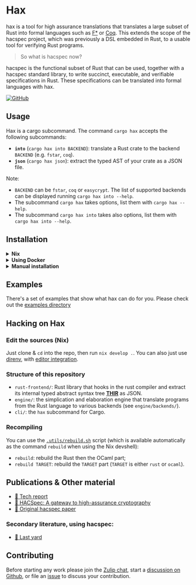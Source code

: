 # Hax 

hax is a tool for high assurance translations that translates a large subset of
Rust into formal languages such as [F\*](https://www.fstar-lang.org/) or [Coq](https://coq.inria.fr/).
This extends the scope of the hacspec project, which was previously a DSL embedded in Rust,
to a usable tool for verifying Rust programs.

> So what is hacspec now?

hacspec is the functional subset of Rust that can be used, together with a hacspec
standard library, to write succinct, executable, and verifiable specifications in
Rust.
These specifications can be translated into formal languages with hax.

[![GitHub](https://img.shields.io/badge/Github-Repository-blue.svg?style=for-the-badge&logo=github)](https://github.com/hacspec/hax)

## Usage
Hax is a cargo subcommand. 
The command `cargo hax` accepts the following subcommands:
 * **`into`** (`cargo hax into BACKEND`): translate a Rust crate to the backend `BACKEND` (e.g. `fstar`, `coq`).
 * **`json`** (`cargo hax json`): extract the typed AST of your crate as a JSON file.
 
Note:
 * `BACKEND` can be `fstar`, `coq` or `easycrypt`. The list of
   supported backends can be displayed running `cargo hax into
   --help`.
 * The subcommand `cargo hax` takes options, list them with `cargo hax --help`.
 * The subcommand `cargo hax into` takes also options, list them with `cargo hax into --help`.

## Installation
<details>
  <summary><b>Nix</b></summary>

 This should work on [Linux](https://nixos.org/download.html#nix-install-linux), [MacOS](https://nixos.org/download.html#nix-install-macos) and [Windows](https://nixos.org/download.html#nix-install-windows).

<details>
  <summary><b>Prerequisites:</b> <a href="https://nixos.org/">Nix package
manager</a> <i>(with <a href="https://nixos.wiki/wiki/Flakes">flakes</a> enabled)</i></summary>

  - Either using the [Determinate Nix Installer](https://github.com/DeterminateSystems/nix-installer), with the following bash one-liner:
    ```bash
    curl --proto '=https' --tlsv1.2 -sSf -L https://install.determinate.systems/nix | sh -s -- install
    ```
  - or following [those steps](https://github.com/mschwaig/howto-install-nix-with-flake-support).

</details>

+ Run hax on a crate to get F\*/Coq/...:
   - `cd path/to/your/crate`
   - `nix run github:hacspec/hacspec-v2 -- into fstar`  
      will create `fst` modules in the directory `hax/extraction/fstar`.  
      *Note: replace `fstar` by your backend of choice*

+ Install the tool:  `nix profile install github:hacspec/hacspec-v2`
   - then run `cargo hax --help` anywhere

</details>

<details>
  <summary><b>Using Docker</b></summary>

1. Clone this repo: `git clone git@github.com:hacspec/hacspec-v2.git && cd hacspec-v2`
3. Build the docker image: `docker build -f .docker/Dockerfile . -t hacspec-v2`
4. Get a shell: `docker run -it --rm -v /some/dir/with/a/crate:/work hacspec-v2 bash`
5. You can now run `cargo-hax --help` (notice here we use `cargo-hax` instead of `cargo hax`)

</details>

<details>
  <summary><b>Manual installation</b></summary>

1. Make sure to have the following installed on your system:

- `opam` (`opam switch create 4.14.1`)
- `rustup`
- `nodejs`
- `jq`

2. Clone this repo: `git clone git@github.com:hacspec/hacspec-v2.git && cd hacspec-v2`
3. Run the [setup.sh](./setup.sh) script: `./setup.sh`.
4. Run `cargo-hax --help`

</details>

## Examples

There's a set of examples that show what hax can do for you.
Please check out the [examples directory](https://github.com/hacspec/hax/tree/main/examples)

## Hacking on Hax
### Edit the sources (Nix)

Just clone & `cd` into the repo, then run `nix develop .`.
You can also just use [direnv](https://github.com/nix-community/nix-direnv), with [editor integration](https://github.com/direnv/direnv/wiki#editor-integration).

### Structure of this repository

- `rust-frontend/`: Rust library that hooks in the rust compiler and
  extract its internal typed abstract syntax tree
  [**THIR**](https://rustc-dev-guide.rust-lang.org/thir.html) as JSON.
- `engine/`: the simplication and elaboration engine that translate
  programs from the Rust language to various backends (see `engine/backends/`).
- `cli/`: the `hax` subcommand for Cargo.

### Recompiling
You can use the [`.utils/rebuild.sh`](https://github.com/hacspec/hax/tree/main/.utils/rebuild.sh) script (which is available automatically as the command `rebuild` when using the Nix devshell):
 - `rebuild`: rebuild the Rust then the OCaml part;
 - `rebuild TARGET`: rebuild the `TARGET` part (`TARGET` is either `rust` or `ocaml`).

## Publications & Other material

* [📕 Tech report](https://hal.inria.fr/hal-03176482)
* [📕 HACSpec: A gateway to high-assurance cryptography](https://github.com/hacspec/hacspec/blob/master/rwc2023-abstract.pdf)
* [📕 Original hacspec paper](https://www.franziskuskiefer.de/publications/hacspec-ssr18-paper.pdf)

### Secondary literature, using hacspec:
* [📕 Last yard](https://eprint.iacr.org/2023/185)

## Contributing

Before starting any work please join the [Zulip chat][chat-link], start a [discussion on Github](https://github.com/hacspec/hax/discussions), or file an [issue](https://github.com/hacspec/hax/issues) to discuss your contribution.


[chat-link]: https://hacspec.zulipchat.com
